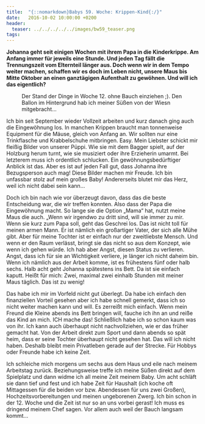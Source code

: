 ```yaml
---
title:  "{::nomarkdown}Babys 59. Woche: Krippen-Kind{:/}"
date:   2016-10-02 10:00:00 +0200
header:
  teaser: ../../../../../images/bw59_teaser.png
tags:
---
```

**Johanna geht seit einigen Wochen mit ihrem Papa in die Kinderkrippe. Am Anfang immer für jeweils eine Stunde. Und jeden Tag fällt die Trennungszeit vom Elternteil länger aus. Doch wenn wir in dem Tempo weiter machen, schaffen wir es doch im Leben nicht, unsere Maus bis Mitte Oktober an einen ganztägigen Aufenthalt zu gewöhnen. Und will ich das eigentlich?**

<figure>
  <img src="../../../../../images/bw59.jpg" alt="">
  <figcaption>Der Stand der Dinge in Woche 12. ohne Bauch einziehen ;). Den Ballon im Hintergrund hab ich meiner Süßen von der Wiesn mitgebracht...</figcaption>
</figure>

Ich bin seit September wieder Vollzeit arbeiten und kurz danach ging auch die Eingewöhnung los. In manchen Krippen braucht man tonnenweise Equipment für die Mäuse, gleich von Anfang an. Wir sollten nur eine Trinkflasche und Krabbelschuhe mitbringen. Easy. Mein Liebster schickt mir fleißig Bilder von unserer Püppi. Wie sie mit dem Bagger spielt, auf der Holzburg herum turnt, wie sie musiziert oder ihre Erzieherin umarmt. Bei letzterem muss ich ordentlich schlucken. Ein gewöhnungsbedürftiger Anblick ist das. Aber es ist auf jeden Fall gut, dass Johanna ihre Bezugsperson auch mag! Diese Bilder machen mir Freude. Ich bin unfassbar stolz auf mein großes Baby! Andererseits blutet mir das Herz, weil ich nicht dabei sein kann...

Doch ich bin nach wie vor überzeugt davon, dass das die beste Entscheidung war, die wir treffen konnten. Also dass der Papa die Eingewöhnung macht. So lange sie die Option „Mama“ hat, nutzt meine Maus die auch. „Wenn wir irgendwo zu dritt sind, will sie immer zu mir. Wenn sie kurz zum Papa soll, geht das Geschrei los. Das ist nicht toll für meinen armen Mann. Er ist nämlich ein großartiger Vater, der sich alle Mühe gibt. Aber für meine Tochter ist er einfach nur der zweitliebste Mensch. Und wenn er den Raum verlässt, bringt sie das nicht so aus dem Konzept, wie wenn ich gehen würde. Ich hab aber Angst, diesen Status zu verlieren. Angst, dass ich für sie an Wichtigkeit verliere, je länger ich nicht daheim bin. Wenn ich nämlich aus der Arbeit komme, ist es frühestens fünf oder halb sechs. Halb acht geht Johanna spätestens ins Bett. Da ist sie einfach kaputt. Heißt für mich: Zwei, maximal zwei einhalb Stunden mit meiner Maus täglich. Das ist zu wenig!

Das habe ich mir im Vorfeld nicht gut überlegt. Da habe ich einfach den finanziellen Vorteil gesehen aber ich habe schnell gemerkt, dass ich so nicht weiter machen kann und will. Es zerreißt mich einfach. Wenn mein Freund die Kleine abends ins Bett bringen will, fauche ich ihn an und reiße das Kind an mich. ICH mache das! Schließlich habe ich so schon kaum was von ihr. Ich kann auch überhaupt nicht nachvollziehen, wie er das früher gemacht hat. Von der Arbeit direkt zum Sport und dann abends so spät heim, dass er seine Tochter überhaupt nicht gesehen hat. Das will ich nicht haben. Deshalb bleibt mein Privatleben gerade auf der Strecke. Für Hobbys oder Freunde habe ich keine Zeit.

Ich schleiche mich morgens um sechs aus dem Haus und eile nach meinem Arbeitstag zurück. Beziehungsweise treffe ich meine Süßen direkt auf dem Spielplatz und dann widme ich all meine Zeit meinem Baby. Um acht schläft sie dann tief und fest und ich habe Zeit für Haushalt (ich koche oft Mittagessen für die beiden vor bzw. Abendessen für uns zwei Großen), Hochzeitsvorbereitungen und meinen ungeborenen Zwerg. Ich bin schon in der 12. Woche und die Zeit ist nur so an uns vorbei gerast! Ich muss es dringend meinem Chef sagen. Vor allem auch weil der Bauch langsam kommt...